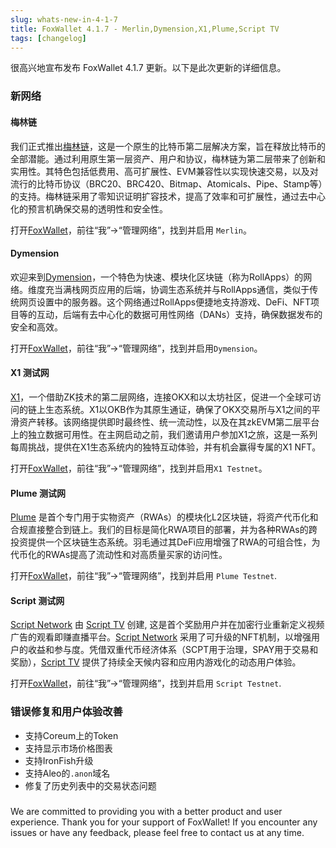 ```yaml
---
slug: whats-new-in-4-1-7
title: FoxWallet 4.1.7 - Merlin,Dymension,X1,Plume,Script TV
tags: [changelog]
---
```


很高兴地宣布发布 FoxWallet 4.1.7 更新。以下是此次更新的详细信息。
<!--truncate-->

### 新网络

#### 梅林链
我们正式推出[梅林链](https://merlinchain.io/)，这是一个原生的比特币第二层解决方案，旨在释放比特币的全部潜能。通过利用原生第一层资产、用户和协议，梅林链为第二层带来了创新和实用性。其特色包括低费用、高可扩展性、EVM兼容性以实现快速交易，以及对流行的比特币协议（BRC20、BRC420、Bitmap、Atomicals、Pipe、Stamp等）的支持。梅林链采用了零知识证明扩容技术，提高了效率和可扩展性，通过去中心化的预言机确保交易的透明性和安全性。  

打开[FoxWallet](https://foxwallet.com/download)，前往“我”->“管理网络”，找到并启用 `Merlin`。

#### Dymension
欢迎来到[Dymension](https://dymension.xyz/)，一个特色为快速、模块化区块链（称为RollApps）的网络。维度充当满栈网页应用的后端，协调生态系统并与RollApps通信，类似于传统网页设置中的服务器。这个网络通过RollApps便捷地支持游戏、DeFi、NFT项目等的互动，后端有去中心化的数据可用性网络（DANs）支持，确保数据发布的安全和高效。  

打开[FoxWallet](https://foxwallet.com/download)，前往“我”->“管理网络”，找到并启用`Dymension`。

#### X1 测试网
[X1](https://www.okx.com/x1)，一个借助ZK技术的第二层网络，连接OKX和以太坊社区，促进一个全球可访问的链上生态系统。X1以OKB作为其原生通证，确保了OKX交易所与X1之间的平滑资产转移。该网络提供即时最终性、统一流动性，以及在其zkEVM第二层平台上的独立数据可用性。在主网启动之前，我们邀请用户参加X1之旅，这是一系列每周挑战，提供在X1生态系统内的独特互动体验，并有机会赢得专属的X1 NFT。  

打开[FoxWallet](https://foxwallet.com/download)，前往“我”->“管理网络”，找到并启用`X1 Testnet`。

#### Plume 测试网
[Plume](https://www.plumenetwork.xyz/) 是首个专门用于实物资产（RWAs）的模块化L2区块链，将资产代币化和合规直接整合到链上。我们的目标是简化RWA项目的部署，并为各种RWAs的跨投资提供一个区块链生态系统。羽毛通过其DeFi应用增强了RWA的可组合性，为代币化的RWAs提高了流动性和对高质量买家的访问性。  

打开[FoxWallet](https://foxwallet.com/download)，前往“我”->“管理网络”，找到并启用 `Plume Testnet`.

#### Script 测试网
[Script Network](https://token.script.tv/research) 由 [Script TV](https://script.tv/) 创建, 这是首个奖励用户并在加密行业重新定义视频广告的观看即赚直播平台。[Script Network](https://token.script.tv/research) 采用了可升级的NFT机制，以增强用户的收益和参与度。凭借双重代币经济体系（SCPT用于治理，SPAY用于交易和奖励），[Script TV](https://script.tv/) 提供了持续全天候内容和应用内游戏化的动态用户体验。  

打开[FoxWallet](https://foxwallet.com/download)，前往“我”->“管理网络”，找到并启用 `Script Testnet`.

### 错误修复和用户体验改善
- 支持Coreum上的Token
- 支持显示市场价格图表
- 支持IronFish升级
- 支持Aleo的`.anon`域名
- 修复了历史列表中的交易状态问题

### 
We are committed to providing you with a better product and user experience. Thank you for your support of FoxWallet! If you encounter any issues or have any feedback, please feel free to contact us at any time.